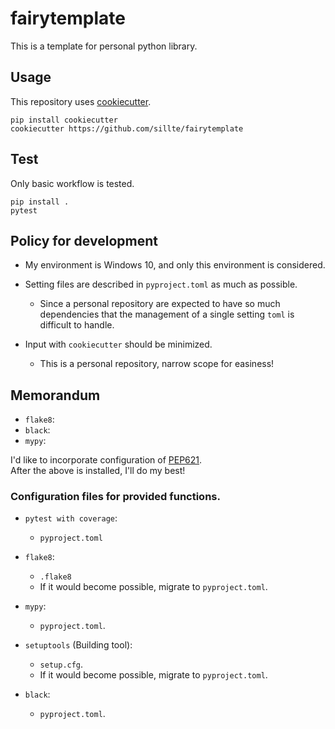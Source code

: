 # fairytemplate

This is a template for personal python library.   

## Usage

This repository uses [cookiecutter](https://github.com/cookiecutter/cookiecutter).  

```
pip install cookiecutter
cookiecutter https://github.com/sillte/fairytemplate
```

## Test

Only basic workflow is tested.     

```
pip install . 
pytest
```

## Policy for development
* My environment is Windows 10, and only this environment is considered. 

* Setting files are described in `pyproject.toml` as much as possible.  
    - Since a personal repository are expected to have so much dependencies that the management of a single setting `toml` is difficult to handle. 

* Input with `cookiecutter` should be minimized. 
    - This is a personal repository, narrow scope for easiness!

## Memorandum 

* `flake8`:
* `black`:
* `mypy`:

I'd like to incorporate configuration of [PEP621](https://www.python.org/dev/peps/pep-0621/).      
After the above is installed, I'll do my best!  

### Configuration files for provided functions.

* `pytest with coverage`:
    - `pyproject.toml`

* `flake8`:
    - `.flake8`
    - If it would become possible, migrate to `pyproject.toml`.

* `mypy`:
    - `pyproject.toml`. 

* `setuptools` (Building tool):
    - `setup.cfg`.
    - If it would become possible, migrate to `pyproject.toml`.

* `black`:
    - `pyproject.toml`.





